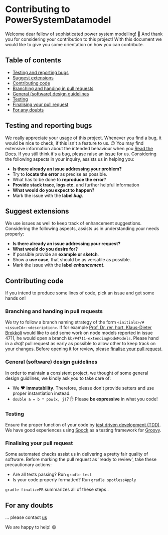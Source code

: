 # Contributing to PowerSystemDatamodel
Welcome dear fellow of sophisticated power system modelling! :wave:
And thank you for considering your contribution to this project!
With this document we would like to give you some orientation on how you can contribute.

## Table of contents
* [Testing and reporting bugs](#testing-and-reporting-bugs)
* [Suggest extensions](#suggest-extensions)
* [Contributing code](#contributing-code)
* [Branching and handing in pull requests](#branching-and-handing-in-pull-requests)
* [General (software) design guidelines](#general-software-design-guidelines)
* [Testing](#testing)
* [Finalising your pull request](#finalising-your-pull-request)
* [For any doubts](#for-any-doubts)

## Testing and reporting bugs
We really appreciate your usage of this project.
Whenever you find a bug, it would be nice to check, if this isn't a feature to us. :wink:
You may find extensive information about the intended behaviour when you [Read the Docs](https://powersystemdatamodel.readthedocs.io/en/latest/).
If you still think it's a bug, please raise an [issue](https://guides.github.com/features/issues/) for us.
Considering the following aspects in your inquiry, assists us in helping you:

* **Is there already an issue addressing your problem?**
* Try to **locate the error** as precise as possible.
* What has to be done to **reproduce the error**?
* **Provide stack trace, logs etc.** and further helpful information
* **What would do you expect to happen?**
* Mark the issue with the **label _bug_**.

## Suggest extensions
We use issues as well to keep track of enhancement suggestions.
Considering the following aspects, assists us in understanding your needs properly:

* **Is there already an issue addressing your request?**
* **What would do you desire for?**
* If possible provide an **example or sketch**.
* Show a **use case**, that should be as versatile as possible.
* Mark the issue with the **label _enhancement_**.

## Contributing code
If you intend to produce some lines of code, pick an issue and get some hands on!

### Branching and handing in pull requests
We try to follow a branch naming strategy of the form `<initials>/#<issueId>-<description>`.
If for example [Prof. Dr. rer. hort. Klaus-Dieter Brokkoli](https://www.instagram.com/prof_broccoli/) would like to add some work on node models reported in issue 4711, he would open a branch `kb/#4711-extendingNodeModels`.
Please hand in a _draft_ pull request as early as possible to allow other to keep track on your changes.
Before opening it for review, please [finalise your pull request](#finalising-your-pull-request).

### General (software) design guidelines
In order to maintain a consistent project, we thought of some general design guidlines, we kindly ask you to take care of:

* We :heart: **immutability**. Therefore, please don't provide setters and use proper instantiation instead.
* `double a = b * pow(x, j)`? :hand: Please **be expressive** in what you code!

### Testing
Ensure the proper function of your code by [test driven development (TDD)](https://www.guru99.com/test-driven-development.html).
We have good experiences using [Spock](http://spockframework.org/) as a testing framework for [Groovy](https://groovy-lang.org/).

### Finalising your pull request
Some automated checks assist us in delivering a pretty fair quality of software.
Before marking the pull request as 'ready to review', take these precautionary actions:

* Are all tests passing? Run `gradle test`
* Is your code properly formatted? Run `gradle spotlessApply`

`gradle finalizePR` summarizes all of these steps .

## For any doubts
... please contact [us](AUTHORS)

We are happy to help! :smiley:
